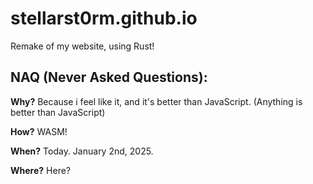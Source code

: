 # stellarst0rm.github.io
Remake of my website, using Rust!

## NAQ (Never Asked Questions):
**Why?**
Because i feel like it, and it's better than JavaScript. (Anything is better than JavaScript)

**How?**
WASM!

**When?**
Today. January 2nd, 2025.

**Where?**
Here?
